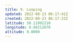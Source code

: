 ```yaml
---
title: 9. Looping
updated: 2022-08-23 06:17:41Z
created: 2022-08-23 06:17:33Z
latitude: 50.11092210
longitude: 8.68212670
altitude: 0.0000
---
```



